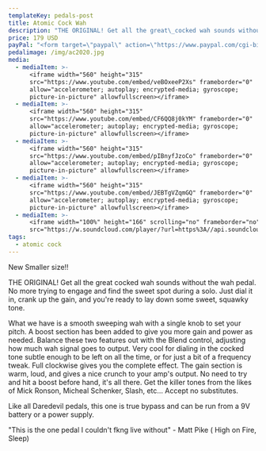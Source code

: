 ```yaml
---
templateKey: pedals-post
title: Atomic Cock Wah
description: "THE ORIGINAL! Get all the great\_cocked wah sounds without the wah pedal. No more trying to engage and find the sweet spot during a solo. Just dial it in, crank up the gain, and you're ready to lay down some\_sweet, squawky tone."
price: 179 USD
payPal: "<form target=\"paypal\" action=\"https://www.paypal.com/cgi-bin/webscr\" method=\"post\">\n<input type=\"hidden\" name=\"cmd\" value=\"_s-xclick\">\n<input type=\"hidden\" name=\"hosted_button_id\" value=\"M7G47E8RDMV36\">\n<table>\n<tr><td><input type=\"hidden\" name=\"on0\" value=\"Buy Now\">Buy Now</td></tr><tr><td><select name=\"os0\">\n\t<option value=\"Atomic Cock\">Atomic Cock $179.00 USD</option>\n</select> </td></tr>\n</table>\n<input type=\"hidden\" name=\"currency_code\" value=\"USD\">\n<input type=\"image\" src=\"https://www.paypalobjects.com/en_US/i/btn/btn_cart_LG.gif\" border=\"0\" name=\"submit\" alt=\"PayPal - The safer, easier way to pay online!\">\n<img alt=\"\" border=\"0\" src=\"https://www.paypalobjects.com/en_US/i/scr/pixel.gif\" width=\"1\" height=\"1\">\n</form>\n\n"
pedalimage: /img/ac2020.jpg
media:
  - mediaItem: >-
      <iframe width="560" height="315"
      src="https://www.youtube.com/embed/veBOxeeP2Xs" frameborder="0"
      allow="accelerometer; autoplay; encrypted-media; gyroscope;
      picture-in-picture" allowfullscreen></iframe>
  - mediaItem: >-
      <iframe width="560" height="315"
      src="https://www.youtube.com/embed/CF6QQ8j0kYM" frameborder="0"
      allow="accelerometer; autoplay; encrypted-media; gyroscope;
      picture-in-picture" allowfullscreen></iframe>
  - mediaItem: >-
      <iframe width="560" height="315"
      src="https://www.youtube.com/embed/pIBnyfJzoCo" frameborder="0"
      allow="accelerometer; autoplay; encrypted-media; gyroscope;
      picture-in-picture" allowfullscreen></iframe>
  - mediaItem: >-
      <iframe width="560" height="315"
      src="https://www.youtube.com/embed/JEBTgVZqmGQ" frameborder="0"
      allow="accelerometer; autoplay; encrypted-media; gyroscope;
      picture-in-picture" allowfullscreen></iframe>
  - mediaItem: >-
      <iframe width="100%" height="166" scrolling="no" frameborder="no"
      src="https://w.soundcloud.com/player/?url=https%3A//api.soundcloud.com/tracks/454227918&amp;color=ff5500"></iframe>
tags:
  - atomic cock
---
```

New Smaller size!!

THE ORIGINAL! Get all the great cocked wah sounds without the wah pedal. No more trying to engage and find the sweet spot during a solo. Just dial it in, crank up the gain, and you're ready to lay down some sweet, squawky tone.

What we have is a smooth sweeping wah with a single knob to set your pitch. A boost section has been added to give you more gain and power as needed. Balance these two features out with the Blend control, adjusting how much wah signal goes to output. Very cool for dialing in the cocked tone subtle enough to be left on all the time, or for just a bit of a frequency tweak. Full clockwise gives you the complete effect. The gain section is warm, loud, and gives a nice crunch to your amp's output. No need to try and hit a boost before hand, it's all there. Get the killer tones from the likes of Mick Ronson, Micheal Schenker, Slash, etc… Accept no substitutes.

Like all Daredevil pedals, this one is true bypass and can be run from a 9V battery or a power supply.

"This is the one pedal I couldn't fkng live without" - Matt Pike ( High on Fire, Sleep)
